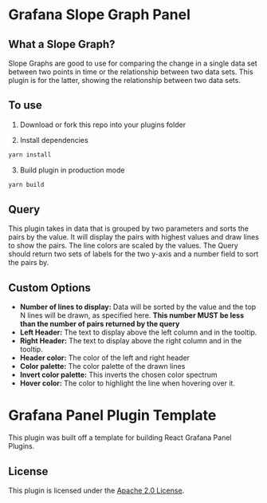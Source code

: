 # Grafana Slope Graph Panel
## What a Slope Graph?
Slope Graphs are good to use for comparing the change in a single data set between two points in time or the relationship between two data sets.  This plugin is for the latter, showing the relationship between two data sets.

## To use
1. Download or fork this repo into your plugins folder

2. Install dependencies
```BASH
yarn install
```
3. Build plugin in production mode
```BASH
yarn build
```

## Query
This plugin takes in data that is grouped by two parameters and sorts the pairs by the value.  It will display the pairs with highest values and draw lines to show the pairs.  The line colors are scaled by the values.
The Query should return two sets of labels for the two y-axis and a number field to sort the pairs by.

## Custom Options
- **Number of lines to display:**  Data will be sorted by the value and the top N lines will be drawn, as specified here. **This number MUST be less than the number of pairs returned by the query**
- **Left Header:** The text to display above the left column and in the tooltip.
- **Right Header:** The text to display above the right column and in the tooltip.
- **Header color:** The color of the left and right header
- **Color palette:** The color palette of the drawn lines
- **Invert color palette:** This inverts the chosen color spectrum
- **Hover color:** The color to highlight the line when hovering over it.

# Grafana Panel Plugin Template
This plugin was built off a template for building React Grafana Panel Plugins.

## License
This plugin is licensed under the [Apache 2.0 License](LICENSE).
